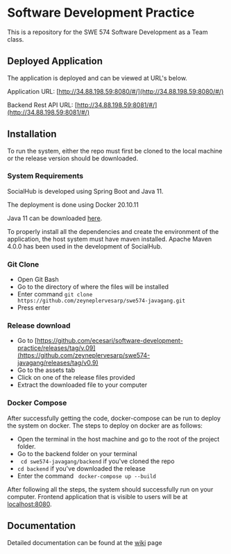# Software Development Practice
This is a repository for the SWE 574 Software Development as a Team class.

## Deployed Application
The application is deployed and can be viewed at URL's below.

Application URL: [http://34.88.198.59:8080/#/](http://34.88.198.59:8080/#/)

Backend Rest API URL: [http://34.88.198.59:8081/#/](http://34.88.198.59:8081/#/)

## Installation
To run the system, either the repo must first be cloned to the local machine or the release version should be downloaded. 

### System Requirements

SocialHub is developed using Spring Boot and Java 11.

The deployment is done using Docker 20.10.11

Java 11  can be downloaded [here](https://github.com/zeyneplervesarp/swe574-javagang/releases/tag/v0.9).

To properly install all the dependencies and create the environment of the application, the host system must have maven installed. Apache Maven 4.0.0 has been used in the development of SocialHub.

### Git Clone
* Open Git Bash
* Go to the directory of where the files will be installed
* Enter command  `git clone https://github.com/zeyneplervesarp/swe574-javagang.git`
* Press enter

### Release download
* Go to [https://github.com/ecesari/software-development-practice/releases/tag/v.09](https://github.com/zeyneplervesarp/swe574-javagang/releases/tag/v0.9)
* Go to the assets tab
* Click on one of the release files provided
* Extract the downloaded file to your computer

### Docker Compose 
After successfully getting the code, docker-compose can be run to deploy the system on docker. The steps to deploy on docker are as follows:
* Open the terminal in the host machine and go to the root of the project folder.
* Go to the backend folder on your terminal
*  ` cd swe574-javagang/backend` if you've cloned the repo
*  `cd backend` if you've downloaded the release
* Enter the command ` docker-compose up --build`

After following all the steps, the system should successfully run on your computer. Frontend application that is visible to users will be at [localhost:8080](http://localhost:8080/#/).

## Documentation
Detailed documentation can be found at the [wiki](https://github.com/zeyneplervesarp/swe574-javagang/wiki)
 page
